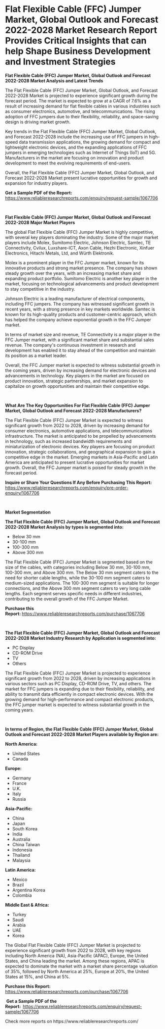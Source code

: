 <p><h1>Flat Flexible Cable (FFC) Jumper Market, Global Outlook and Forecast 2022-2028 Market Research Report Provides Critical Insights that can help Shape Business Development and Investment Strategies</h1></p><p><strong>Flat Flexible Cable (FFC) Jumper Market, Global Outlook and Forecast 2022-2028 Market Analysis and Latest Trends</strong></p>
<p><p>The Flat Flexible Cable (FFC) Jumper Market, Global Outlook, and Forecast 2022-2028 Market is projected to experience significant growth during the forecast period. The market is expected to grow at a CAGR of 7.6% as a result of increasing demand for flat flexible cables in various industries such as consumer electronics, automotive, and telecommunications. The rising adoption of FFC jumpers due to their flexibility, reliability, and space-saving design is driving market growth. </p><p>Key trends in the Flat Flexible Cable (FFC) Jumper Market, Global Outlook, and Forecast 2022-2028 include the increasing use of FFC jumpers in high-speed data transmission applications, the growing demand for compact and lightweight electronic devices, and the expanding applications of FFC jumpers in emerging technologies such as Internet of Things (IoT) and 5G. Manufacturers in the market are focusing on innovation and product development to meet the evolving requirements of end-users.</p><p>Overall, the Flat Flexible Cable (FFC) Jumper Market, Global Outlook, and Forecast 2022-2028 Market present lucrative opportunities for growth and expansion for industry players.</p></p>
<p><strong>Get a Sample PDF of the Report:&nbsp;</strong> <a href="https://www.reliableresearchreports.com/enquiry/request-sample/1067706">https://www.reliableresearchreports.com/enquiry/request-sample/1067706</a></p>
<p>&nbsp;</p>
<p><strong>Flat Flexible Cable (FFC) Jumper Market, Global Outlook and Forecast 2022-2028 Major Market Players</strong></p>
<p><p>The global Flat Flexible Cable (FFC) Jumper Market is highly competitive, with several key players dominating the industry. Some of the major market players include Molex, Sumitomo Electric, Johnson Electric, Samtec, TE Connectivity, Cvilux, Luxshare-ICT, Axon Cable, Hezhi Electronic, Xinfuer Electronics, Hitachi Metals, Ltd, and Würth Elektronik.</p><p>Molex is a prominent player in the FFC Jumper market, known for its innovative products and strong market presence. The company has shown steady growth over the years, with an increasing market share and expanding product portfolio. Sumitomo Electric is another key player in the market, focusing on technological advancements and product development to stay competitive in the industry.</p><p>Johnson Electric is a leading manufacturer of electrical components, including FFC jumpers. The company has witnessed significant growth in recent years, with a strong presence in key markets worldwide. Samtec is known for its high-quality products and customer-centric approach, which has helped the company achieve exponential growth in the FFC Jumper market.</p><p>In terms of market size and revenue, TE Connectivity is a major player in the FFC Jumper market, with a significant market share and substantial sales revenue. The company's continuous investment in research and development has enabled it to stay ahead of the competition and maintain its position as a market leader.</p><p>Overall, the FFC Jumper market is expected to witness substantial growth in the coming years, driven by increasing demand for electronic devices and advancements in technology. Key players in the market are focused on product innovation, strategic partnerships, and market expansion to capitalize on growth opportunities and maintain their competitive edge.</p></p>
<p>&nbsp;</p>
<p><strong>What Are The Key Opportunities For Flat Flexible Cable (FFC) Jumper Market, Global Outlook and Forecast 2022-2028 Manufacturers?</strong></p>
<p><p>The Flat Flexible Cable (FFC) Jumper Market is expected to witness significant growth from 2022 to 2028, driven by increasing demand for consumer electronics, automotive applications, and telecommunications infrastructure. The market is anticipated to be propelled by advancements in technology, such as increased bandwidth requirements and miniaturization of electronic devices. Key players are focusing on product innovation, strategic collaborations, and geographical expansion to gain a competitive edge in the market. Emerging markets in Asia-Pacific and Latin America are anticipated to present lucrative opportunities for market growth. Overall, the FFC Jumper market is poised for steady growth in the forecast period.</p></p>
<p><strong>Inquire or Share Your Questions If Any Before Purchasing This Report:</strong> <a href="https://www.reliableresearchreports.com/enquiry/pre-order-enquiry/1067706">https://www.reliableresearchreports.com/enquiry/pre-order-enquiry/1067706</a></p>
<p>&nbsp;</p>
<p><strong>Market Segmentation</strong></p>
<p><strong>The Flat Flexible Cable (FFC) Jumper Market, Global Outlook and Forecast 2022-2028 Market Analysis by types is segmented into:</strong></p>
<p><ul><li>Below 30 mm</li><li>30-100 mm</li><li>100-300 mm</li><li>Above 300 mm</li></ul></p>
<p><p>The Flat Flexible Cable (FFC) Jumper Market is segmented based on the size of the cables, with categories including Below 30 mm, 30-100 mm, 100-300 mm, and Above 300 mm. The Below 30 mm segment caters to the need for shorter cable lengths, while the 30-100 mm segment caters to medium-sized applications. The 100-300 mm segment is suitable for longer connections, and the Above 300 mm segment caters to very long cable lengths. Each segment serves specific needs in different industries, contributing to the overall growth of the FFC Jumper Market.</p></p>
<p><strong>Purchase this Report:&nbsp;</strong><a href="https://www.reliableresearchreports.com/purchase/1067706">https://www.reliableresearchreports.com/purchase/1067706</a></p>
<p>&nbsp;</p>
<p><strong>The Flat Flexible Cable (FFC) Jumper Market, Global Outlook and Forecast 2022-2028 Market Industry Research by Application is segmented into:</strong></p>
<p><ul><li>PC Display</li><li>CD-ROM Drive</li><li>TV</li><li>Others</li></ul></p>
<p><p>The Flat Flexible Cable (FFC) Jumper Market is projected to experience significant growth from 2022 to 2028, driven by increasing applications in various sectors such as PC Display, CD-ROM Drive, TV, and others. The market for FFC jumpers is expanding due to their flexibility, reliability, and ability to transmit data efficiently in compact electronic devices. With the growing demand for high-performance and compact electronic products, the FFC jumper market is expected to witness substantial growth in the coming years.</p></p>
<p>&nbsp;</p>
<p><strong>In terms of Region, the Flat Flexible Cable (FFC) Jumper Market, Global Outlook and Forecast 2022-2028 Market Players available by Region are:</strong></p>
<p>
    <p> <strong> North America: </strong>
        <ul>
            <li>United States</li>
            <li>Canada</li>
        </ul>
        </p> 
    <p> <strong> Europe: </strong>
        <ul>
            <li>Germany</li>
            <li>France</li>
            <li>U.K.</li>
            <li>Italy</li>
            <li>Russia</li>
        </ul>
        </p> 
    <p> <strong> Asia-Pacific: </strong>
        <ul>
            <li>China</li>
            <li>Japan</li>
            <li>South Korea</li>
            <li>India</li>
            <li>Australia</li>
            <li>China Taiwan</li>
            <li>Indonesia</li>
            <li>Thailand</li>
            <li>Malaysia</li>
        </ul>
        </p> 
    <p> <strong> Latin America: </strong>
        <ul>
            <li>Mexico</li>
            <li>Brazil</li>
            <li>Argentina Korea</li>
            <li>Colombia</li>
        </ul>
        </p> 
    <p> <strong> Middle East & Africa: </strong>
        <ul>
            <li>Turkey</li>
            <li>Saudi</li>
            <li>Arabia</li>
            <li>UAE</li>
            <li>Korea</li>
        </ul>
    </p>
    </p>
<p><p>The Global Flat Flexible Cable (FFC) Jumper Market is projected to experience significant growth from 2022 to 2028, with key regions including North America (NA), Asia-Pacific (APAC), Europe, the United States, and China leading the market. Among these regions, APAC is expected to dominate the market with a market share percentage valuation of 35%, followed by North America at 25%, Europe at 20%, the United States at 15%, and China at 5%.</p></p>
<p><strong>Purchase this Report: </strong><a href="https://www.reliableresearchreports.com/purchase/1067706">https://www.reliableresearchreports.com/purchase/1067706</a></p>
<p>&nbsp;<strong>Get a Sample PDF of the Report:&nbsp;&nbsp;</strong><a href="https://www.reliableresearchreports.com/enquiry/request-sample/1067706">https://www.reliableresearchreports.com/enquiry/request-sample/1067706</a></p>
<p><strong></strong></p>
<p>Check more reports on https://www.reliableresearchreports.com/</p>